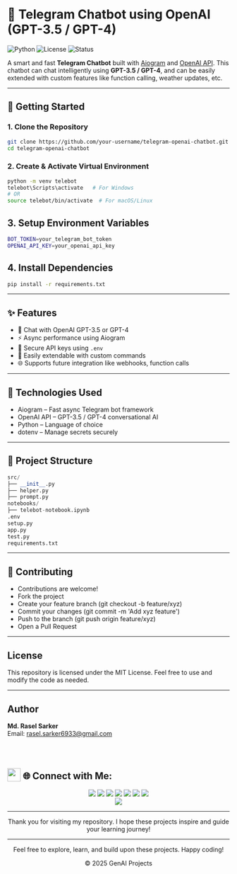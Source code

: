 # 🤖 Telegram Chatbot using OpenAI (GPT-3.5 / GPT-4)

![Python](https://img.shields.io/badge/Python-3.8+-blue?logo=python)
![License](https://img.shields.io/badge/License-MIT-green)
![Status](https://img.shields.io/badge/Status-Active-brightgreen)

A smart and fast **Telegram Chatbot** built with [Aiogram](https://docs.aiogram.dev/en/latest/) and [OpenAI API](https://platform.openai.com/docs/). This chatbot can chat intelligently using **GPT-3.5 / GPT-4**, and can be easily extended with custom features like function calling, weather updates, etc.

---



## 🚀 Getting Started

### 1. Clone the Repository
```bash
git clone https://github.com/your-username/telegram-openai-chatbot.git
cd telegram-openai-chatbot
```


### 2. Create & Activate Virtual Environment
```bash
python -m venv telebot
telebot\Scripts\activate   # For Windows
# OR
source telebot/bin/activate  # For macOS/Linux
```


## 3. Setup Environment Variables
```bash
BOT_TOKEN=your_telegram_bot_token
OPENAI_API_KEY=your_openai_api_key
```

## 4. Install Dependencies
```bash
pip install -r requirements.txt
```

---

## ✨ Features

- 🧠 Chat with OpenAI GPT-3.5 or GPT-4
- ⚡ Async performance using Aiogram
- 🔐 Secure API keys using `.env`
- 🧩 Easily extendable with custom commands
- 🌐 Supports future integration like webhooks, function calls

---

## 🔧 Technologies Used
- Aiogram – Fast async Telegram bot framework
- OpenAI API – GPT-3.5 / GPT-4 conversational AI
- Python – Language of choice
- dotenv – Manage secrets securely

---

## 📂 Project Structure
```python
src/
├── __init__.py
├── helper.py
├── prompt.py
notebooks/
├── telebot-notebook.ipynb
.env
setup.py
app.py
test.py
requirements.txt

```
---

## 🤝 Contributing
- Contributions are welcome!
- Fork the project
- Create your feature branch (git checkout -b feature/xyz)
- Commit your changes (git commit -m 'Add xyz feature')
- Push to the branch (git push origin feature/xyz)
- Open a Pull Request

---

## License
This repository is licensed under the MIT License. Feel free to use and modify the code as needed.

---

## Author
**Md. Rasel Sarker**  
Email: [rasel.sarker6933@gmail.com](mailto:rasel.sarker6933@gmail.com)  

<br>
<h1 align="left">
 <h2><img src = "https://media2.giphy.com/media/QssGEmpkyEOhBCb7e1/giphy.gif?cid=ecf05e47a0n3gi1bfqntqmob8g9aid1oyj2wr3ds3mg700bl&rid=giphy.gif" width=30px valign="bottom"> 🌐 Connect with Me:</h2>
</h1>

<p align="center">
  <a href="mailto:rasel.sarker6933@gmail.com"><img src="https://img.shields.io/badge/Email-rasel.sarker6933@gmail.com-blue?style=flat-square&logo=gmail"></a>
  <a href="https://github.com/raselsarker69"><img src="https://img.shields.io/badge/GitHub-%40Raselsarker-lightgrey?style=flat-square&logo=github"></a>
  <a href="https://www.linkedin.com/in/rasel-sarker-405160227/"><img src="https://img.shields.io/badge/LinkedIn-Rasel%20Sarker-blue?style=flat-square&logo=linkedin"></a>
  <a href="https://www.facebook.com/mdrasel.sarker.7773631"><img src="https://img.shields.io/badge/Facebook-%40Raselsarker-blue?style=flat-square&logo=facebook"></a>
  <a href="https://www.kaggle.com/mdraselsarker"><img src="https://img.shields.io/badge/Kaggle-%40Raselsarker-blue?style=flat-square&logo=kaggle"></a>
  <a href="https://www.youtube.com/@raselsarker69"><img src="https://img.shields.io/badge/YouTube-Rasel%20Sarker-red?style=flat-square&logo=youtube"></a>
  <a href="https://www.facebook.com/groups/832585175685301"><img src="https://img.shields.io/badge/Facebook%20Group-Rasel%20Sarker%20Group-blue?style=flat-square&logo=facebook"></a>
  <br>
  <img src="https://img.shields.io/badge/Phone-%2B8801581528651-green?style=flat-square&logo=whatsapp">
</p>
 

---

<div align="center">

Thank you for visiting my repository. I hope these projects inspire and guide your learning journey!

---

Feel free to explore, learn, and build upon these projects. Happy coding!<br>

&copy; 2025 GenAI Projects

</div>
